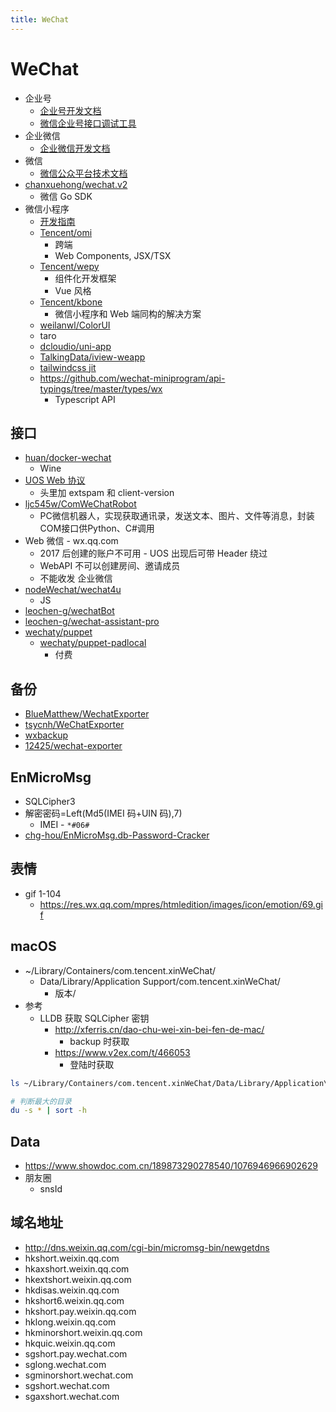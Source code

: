```yaml
---
title: WeChat
---
```


# WeChat

- 企业号
  - [企业号开发文档](http://qydev.weixin.qq.com/wiki/index.php?title=首页)
  - [微信企业号接口调试工具](http://qydev.weixin.qq.com/debug)
- 企业微信
  - [企业微信开发文档](https://work.weixin.qq.com/api/doc)
- 微信
  - [微信公众平台技术文档](https://mp.weixin.qq.com/wiki)
- [chanxuehong/wechat.v2](https://github.com/chanxuehong/wechat.v2)
  - 微信 Go SDK
- 微信小程序
  - [开发指南](https://developers.weixin.qq.com/miniprogram/dev/framework/)
  - [Tencent/omi](https://github.com/Tencent/omi)
    - 跨端
    -  Web Components, JSX/TSX
  - [Tencent/wepy](https://github.com/Tencent/wepy)
    - 组件化开发框架
    - Vue 风格
  - [Tencent/kbone](https://github.com/Tencent/kbone)
    - 微信小程序和 Web 端同构的解决方案
  - [weilanwl/ColorUI](https://github.com/weilanwl/ColorUI)
  - taro
  - [dcloudio/uni-app](https://github.com/dcloudio/uni-app)
  - [TalkingData/iview-weapp](https://github.com/TalkingData/iview-weapp)
  - [tailwindcss jit](https://developers.weixin.qq.com/community/develop/article/doc/00028ea8ab84d86c968d58d5b5bc13)
  - https://github.com/wechat-miniprogram/api-typings/tree/master/types/wx
    - Typescript API

## 接口

- [huan/docker-wechat](https://github.com/huan/docker-wechat)
  - Wine
- [UOS Web 协议](https://wechaty.js.org/2021/04/13/wechaty-uos-web/)
  - 头里加 extspam 和 client-version
- [ljc545w/ComWeChatRobot](https://github.com/ljc545w/ComWeChatRobot)
  - PC微信机器人，实现获取通讯录，发送文本、图片、文件等消息，封装COM接口供Python、C#调用
- Web 微信 - wx.qq.com
  - 2017 后创建的账户不可用 - UOS 出现后可带 Header 绕过
  - WebAPI 不可以创建房间、邀请成员
  - 不能收发 企业微信
- [nodeWechat/wechat4u](https://github.com/nodeWechat/wechat4u)
  - JS
- [leochen-g/wechatBot](https://github.com/leochen-g/wechatBot)
- [leochen-g/wechat-assistant-pro](https://github.com/leochen-g/wechat-assistant-pro)
- [wechaty/puppet](https://github.com/wechaty/puppet)
  - [wechaty/puppet-padlocal](https://github.com/wechaty/puppet-padlocal)
    - 付费

## 备份

- [BlueMatthew/WechatExporter](https://github.com/BlueMatthew/WechatExporter)
- [tsycnh/WeChatExporter](https://github.com/tsycnh/WeChatExporter)
- [wxbackup](http://wxbackup.imxfd.com/)
- [12425/wechat-exporter](https://github.com/12425/wechat-exporter)

## EnMicroMsg

- SQLCipher3
- 解密密码=Left(Md5(IMEI 码+UIN 码),7)
  - IMEI - `*#06#`
- [chg-hou/EnMicroMsg.db-Password-Cracker](https://github.com/chg-hou/EnMicroMsg.db-Password-Cracker)

## 表情

- gif 1-104
  - https://res.wx.qq.com/mpres/htmledition/images/icon/emotion/69.gif

## macOS

- ~/Library/Containers/com.tencent.xinWeChat/
  - Data/Library/Application Support/com.tencent.xinWeChat/
    - 版本/
- 参考
  - LLDB 获取 SQLCipher 密钥
    - http://xferris.cn/dao-chu-wei-xin-bei-fen-de-mac/
      - backup 时获取
    - https://www.v2ex.com/t/466053
      - 登陆时获取

```bash
ls ~/Library/Containers/com.tencent.xinWeChat/Data/Library/Application\ Support/com.tencent.xinWeChat/*/*/Message/*.db

# 判断最大的目录
du -s * | sort -h
```

## Data

- https://www.showdoc.com.cn/189873290278540/1076946966902629
- 朋友圈
  - snsId

## 域名地址

- http://dns.weixin.qq.com/cgi-bin/micromsg-bin/newgetdns
- hkshort.weixin.qq.com
- hkaxshort.weixin.qq.com
- hkextshort.weixin.qq.com
- hkdisas.weixin.qq.com
- hkshort6.weixin.qq.com
- hkshort.pay.weixin.qq.com
- hklong.weixin.qq.com
- hkminorshort.weixin.qq.com
- hkquic.weixin.qq.com
- sgshort.pay.wechat.com
- sglong.wechat.com
- sgminorshort.wechat.com
- sgshort.wechat.com
- sgaxshort.wechat.com
